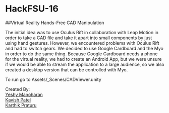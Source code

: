 # HackFSU-16
##Virtual Reality Hands-Free CAD Manipulation


The initial idea was to use Oculus Rift in collaboration with Leap Motion in order to take a CAD file and take it apart into small components by just using hand gestures. However, we encountered problems with Oculus Rift and had to switch gears. We decided to use Google Cardboard and the Myo in order to do the same thing. Because Google Cardboard needs a phone for the virtual reality, we had to create an Android App, but we were unsure if we would be able to stream the application to a large audience, so we also created a desktop version that can be controlled with Myo.

To run go to Assets/_Scenes/CADViewer.unity


Created By: <br>
<a href="http://www.github.com/theindianninja">Yeshy Manoharan</a><br>
<a href="http://www.github.com/Kpatel6987">Kavish Patel</a><br>
<a href="http://www.github.com/kpraturu">Karthik Praturu</a><br>

